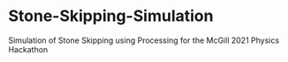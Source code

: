 # Stone-Skipping-Simulation
Simulation of Stone Skipping using Processing for the McGill 2021 Physics Hackathon

